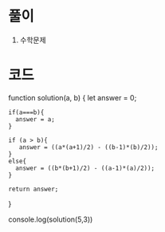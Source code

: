 # 풀이

1. 수학문제

# 코드

function solution(a, b) {
let answer = 0;

    if(a===b){
      answer = a;
    }

    if (a > b){
       answer = ((a*(a+1)/2) - ((b-1)*(b)/2));
    }
    else{
      answer = ((b*(b+1)/2) - ((a-1)*(a)/2));
    }

    return answer;

}

console.log(solution(5,3))

```js

```

